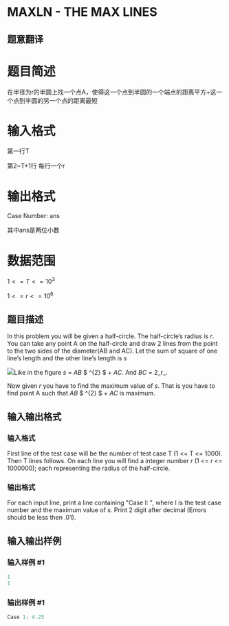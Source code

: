# MAXLN - THE MAX LINES

## 题意翻译

# 题目简述

在半径为r的半圆上找一个点A，使得这一个点到半圆的一个端点的距离平方+这一个点到半圆的另一个点的距离最短

# 输入格式

第一行T

第2~T+1行 每行一个r

# 输出格式

Case Number: ans

其中ans是两位小数

# 数据范围

$1<=T<=10^3$

$1<=r<=10^6$

## 题目描述

In this problem you will be given a half-circle. The half-circle’s radius is _r_. You can take any point A on the half-circle and draw 2 lines from the point to the two sides of the diameter(AB and AC). Let the sum of square of one line’s length and the other line’s length is _s_

![](https://cdn.luogu.com.cn/upload/vjudge_pic/SP8670/c09e82e94a8d3f9853f82390b8c79cd6f0c0b8e6.png)Like in the figure _s_ = _AB_ $ ^{2} $ + _AC_. And _BC_ = 2_r_.

Now given _r_ you have to find the maximum value of _s_. That is you have to find point A such that _AB_ $ ^{2} $ + _AC_ is maximum.

## 输入输出格式

### 输入格式

 First line of the test case will be the number of test case T (1 <= T <= 1000). Then T lines follows. On each line you will find a integer number _r_ (1 <= _r_ <= 1000000); each representing the radius of the half-circle.

### 输出格式

For each input line, print a line containing "Case I: ", where I is the test case number and the maximum value of _s_. Print 2 digit after decimal (Errors should be less then .01).

## 输入输出样例

### 输入样例 #1

```cpp
1
1
```


### 输出样例 #1

```cpp
Case 1: 4.25
```


